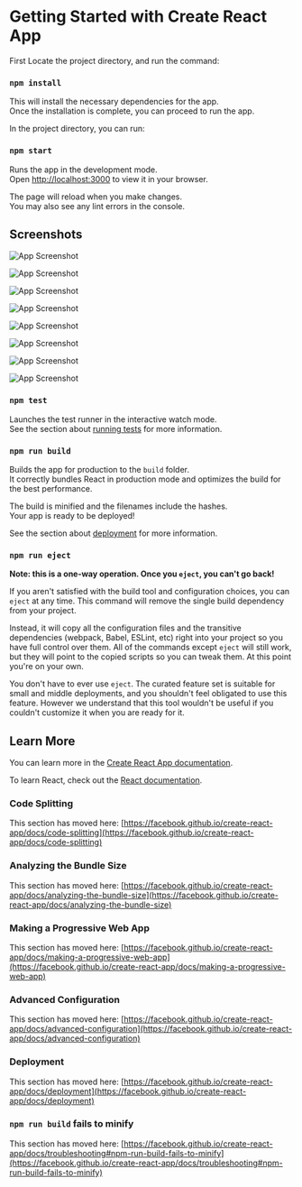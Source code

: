 # Getting Started with Create React App

First Locate the project directory, and run the command:

### `npm install`

This will install the necessary dependencies for the app.\
Once the installation is complete, you can proceed to run the app.


In the project directory, you can run:

### `npm start`

Runs the app in the development mode.\
Open [http://localhost:3000](http://localhost:3000) to view it in your browser.

The page will reload when you make changes.\
You may also see any lint errors in the console.

## Screenshots

![App Screenshot](https://res.cloudinary.com/dmbpxal0o/image/upload/v1690438158/git/react-redux/signup_gf2zgo.jpg)

![App Screenshot](https://res.cloudinary.com/dmbpxal0o/image/upload/v1690438155/git/react-redux/login_ybjtzm.jpg)

![App Screenshot](https://res.cloudinary.com/dmbpxal0o/image/upload/v1690438156/git/react-redux/user_profile_bbj5ih.jpg)

![App Screenshot](https://res.cloudinary.com/dmbpxal0o/image/upload/v1690438158/git/react-redux/user_update_ahknb0.jpg)

![App Screenshot](https://res.cloudinary.com/dmbpxal0o/image/upload/v1690438157/git/react-redux/admin_login_pktnbx.jpg)

![App Screenshot](https://res.cloudinary.com/dmbpxal0o/image/upload/v1690438157/git/react-redux/admin_home_qqkfgc.jpg)

![App Screenshot](https://res.cloudinary.com/dmbpxal0o/image/upload/v1690438156/git/react-redux/adminAdd_dbgm9m.jpg)

![App Screenshot](https://res.cloudinary.com/dmbpxal0o/image/upload/v1690438156/git/react-redux/adminAdd_dbgm9m.jpg)


### `npm test`

Launches the test runner in the interactive watch mode.\
See the section about [running tests](https://facebook.github.io/create-react-app/docs/running-tests) for more information.

### `npm run build`

Builds the app for production to the `build` folder.\
It correctly bundles React in production mode and optimizes the build for the best performance.

The build is minified and the filenames include the hashes.\
Your app is ready to be deployed!

See the section about [deployment](https://facebook.github.io/create-react-app/docs/deployment) for more information.

### `npm run eject`

**Note: this is a one-way operation. Once you `eject`, you can't go back!**

If you aren't satisfied with the build tool and configuration choices, you can `eject` at any time. This command will remove the single build dependency from your project.

Instead, it will copy all the configuration files and the transitive dependencies (webpack, Babel, ESLint, etc) right into your project so you have full control over them. All of the commands except `eject` will still work, but they will point to the copied scripts so you can tweak them. At this point you're on your own.

You don't have to ever use `eject`. The curated feature set is suitable for small and middle deployments, and you shouldn't feel obligated to use this feature. However we understand that this tool wouldn't be useful if you couldn't customize it when you are ready for it.

## Learn More

You can learn more in the [Create React App documentation](https://facebook.github.io/create-react-app/docs/getting-started).

To learn React, check out the [React documentation](https://reactjs.org/).

### Code Splitting

This section has moved here: [https://facebook.github.io/create-react-app/docs/code-splitting](https://facebook.github.io/create-react-app/docs/code-splitting)

### Analyzing the Bundle Size

This section has moved here: [https://facebook.github.io/create-react-app/docs/analyzing-the-bundle-size](https://facebook.github.io/create-react-app/docs/analyzing-the-bundle-size)

### Making a Progressive Web App

This section has moved here: [https://facebook.github.io/create-react-app/docs/making-a-progressive-web-app](https://facebook.github.io/create-react-app/docs/making-a-progressive-web-app)

### Advanced Configuration

This section has moved here: [https://facebook.github.io/create-react-app/docs/advanced-configuration](https://facebook.github.io/create-react-app/docs/advanced-configuration)

### Deployment

This section has moved here: [https://facebook.github.io/create-react-app/docs/deployment](https://facebook.github.io/create-react-app/docs/deployment)

### `npm run build` fails to minify

This section has moved here: [https://facebook.github.io/create-react-app/docs/troubleshooting#npm-run-build-fails-to-minify](https://facebook.github.io/create-react-app/docs/troubleshooting#npm-run-build-fails-to-minify)
